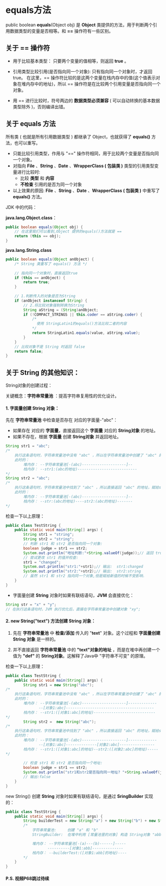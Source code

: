 # equals方法

public boolean **equals**(Object obj) 是 **Object** 类提供的方法，用于判断两个引用数据类型的变量是否相等。和 **==** 操作符有一些区别。

## 关于 == 操作符

* 用于比较基本类型：
  只要两个变量的值相等，则返回 **true** 。
  
* 引用类型比较引用(是否指向同一个对象):
  只有指向同一个对象时，才返回true。
  在这里，== 操作符比较的是这两个变量在栈内存中的值(这个值表示对象在堆内存中的地址)，所以 == 操作符是在比较两个引用变量是否指向同一个对象。

* 用 == 进行比较时，符号两边的 **数据类型必须兼容** ( 可以自动转换的基本数据类型除外 )，否则编译出错。

## 关于 equals 方法

所有类 ( 也就是所有引用数据类型 ) 都继承了 Object，也就获得了 **equals()** 方法，也可以重写。

* 只能比较引用类型，作用与 "==" 操作符相同，用于比较两个变量是否指向同一个对象。
* 对指向 **File** 、**String** 、**Date** 、**WrapperClass ( 包装类 )** 类型的引用类型变量进行比较时:
  * 比较 **类型** 和 **内容** 
  * **不检查** 引用的是否为同一个对象
* 以上效果的原因: **File** 、**String** 、**Date** 、**WrapperClass ( 包装类 )** 中重写了 **equals()** 方法。

JDK 中的代码：

**java.lang.Object.class**：

```java
public boolean equals(Object obj) {
    // 在这里我们可以看到,Object 提供的equals()方法就是 ==
    return (this == obj);	
}
```

**java.lang.String.class**

```java
public boolean equals(Object anObject) {
    /* String 类重写了 equals() 方法 */
    
    // 指向同一个对象时，直接返回true
    if (this == anObject) {
        return true;
    }
    
    // 1.判断传入的对象是否为String
    if (anObject instanceof String) {
        // 2.将比较对象强制转换为String
        String aString = (String)anObject;
        if (!COMPACT_STRINGS || this.coder == aString.coder) {
            /*
              使用 StringLatin1的equals()方法比较二者的内容
            */
            return StringLatin1.equals(value, aString.value);
        }
    }
   	// 比较对象不是 String 时返回 false
    return false;
}
```

## 关于 String 的其他知识：

String对象的创建过程：

关键概念：**字符串常量池** ：提高字符串复用性的优化设计。

#### 1. 字面量创建 **String** 对象：

先在 **字符串常量池** 中检查是否存在 对应的字面量-"abc"：

* 如果存在 对应的 **字面量**，直接返回这个 **字面量** 对应的 **String对象** 的地址。
* 如果不存在，根据 **字面量** 创建 **String对象** 并返回地址。

```java
String str1 = "abc";
/* 
	执行这条语句时，字符串常量池中没有 "abc" ，所以在字符串常量池中创建了 "abc" 的对象并返回地址，赋给 str1
	此时的：
		堆内存： --字符串常量池[-(abc)--------------------]--
		栈内存： --str1:(abc的地址)---------------------------
*/
String str2 = "abc";
/* 
	执行这条语句时，字符串常量池中找到了 "abc" ，所以直接返回 "abc" 的地址，赋给str2
	此时的：
		堆内存： --字符串常量池[-(abc)--------------------]--
		栈内存： --str:(abc的地址)----str2:(abc的地址)-------
*/
```

检查一下以上原理：

```java
public class TestString {
	public static void main(String[] args) {
		String str1 = "string";
		String str2 = "string";
		// 判断 str1 和 str2 是否指向同一个对象:
		boolean judge = str1 == str2;
		System.out.println("地址判断:"+String.valueOf(judge));// 返回 true
		// 尝试更改 str1 的值并检查:
		str1 = "changed";
		System.out.println("str1:"+str1);// 输出:  str1:changed
		System.out.println("str2:"+str2);// 输出:  str2:string
		// 虽然 str1 和 str2 指向同一个对象,但是赋给新值的时候不受影响.
	}
}
```

* 字面量创建 **String** 对象时如果有联结语句，**JVM** 会直接优化：
```java
String str = "x" + "y";
// 在执行这条语句时，JVM 执行优化后，直接在字符串常量池中创建对象 "xy";
```
#### 2. new String("text") 方法创建 **String** 对象：

1. 先在 **字符串常量池** 中 **检查/添加** 传入的 "**text**" 对象。这个过程和 **字面量创建 String 对象** 是一样的。

2. 并不直接返回 **字符串常量池** 中的 **"text"对象的地址** ，而是在堆中再创建一个 值为 **"def"** 的 **String对象**。这解释了Java中 "字符串不可变" 的原理。

检查一下以上原理：

```java
public class TestString {
	public static void main(String[] args) {
		String str1 = new String("abc");
/* 
	执行这条语句时，字符串常量池中没有 "abc" ，所以在字符串常量池中创建了 "abc" 的对象并返回地址，赋给 str
	此时的：
		堆内存： --字符串常量池[-(abc)--------------------]-------------
			   --[对象1:abc]----------------------------------------
		栈内存： --str1:([对象1:abc]的地址)----------------------------
*/
		String str2 =  new String("abc");
/* 
	执行这条语句时，字符串常量池中找到了 "abc" ，所以直接返回 "abc" 的地址，赋给str2
	此时的：
		堆内存： --字符串常量池[-(abc)--------------------]-------------
			   --[对象1:abc]--------------[对象2:abc]----------------
		栈内存： --str1:([对象1:abc]的地址)--str2:([对象2:abc]的地址)-----
*/
		
		// 检查 str1 和 str2 是否指向同一个地址:
		boolean judge = str1 == str2;
		System.out.println("str1和str2是否指向同一地址? "+String.valueOf(judge));
		// 输出:false
	}
}
```

new String() 创建 **String** 对象时如果有联结语句，是通过 **SringBuilder** 实现的：

```java
public class TestString {
	public static void main(String[] args) {
		String builderTest = new String("a") + new String("b") + new String("b");
		/*
			字符串常量池:		创建 "a" 和 "b"
			StringBuilder:  在堆中利用 [常量池里的对象] 构造 String对象 "abb", 并返回其地址

            堆内存： --字符串常量池[-(a)---(b)------]-----
                   ----------[对象1:abb]--------------
            栈内存： --builderTest:([对象1:abb]的地址)----
        */
	}
}
```

#### P.S. 视频P68跳过待续

